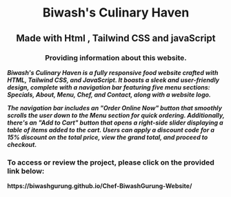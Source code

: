 <h1 align="center"> Biwash's Culinary Haven </h1>
<h2 align="center">Made with Html , Tailwind CSS and javaScript</h2>

<h3 align="center">Providing information about this website.</h3>

<p><strong><em>Biwash's Culinary Haven is a fully responsive food website crafted with HTML, Tailwind CSS, and JavaScript. It boasts a sleek and user-friendly design, complete with a navigation bar featuring five menu sections: Specials, About, Menu, Chef, and Contact, along with a website logo.</em></strong</p>


<p><strong><em>The navigation bar includes an "Order Online Now" button that smoothly scrolls the user down to the Menu section for quick ordering. Additionally, there's an "Add to Cart" button that opens a right-side slider displaying a table of items added to the cart. Users can apply a discount code for a 15% discount on the total price, view the grand total, and proceed to checkout.</em></strong</p>

<p><strong><em></em></strong</p>

<p><strong><em></em></strong</p>

<p><strong><em></em></strong</p>

<p><strong><em></em></strong</p>

<p><strong><em></em></strong</p>


<h3>To access or review the project, please click on the provided link below:</h3>
https://biwashgurung.github.io/Chef-BiwashGurung-Website/
